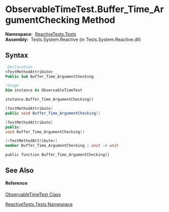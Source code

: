 # ObservableTimeTest.Buffer\_Time\_ArgumentChecking Method

**Namespace:**  [ReactiveTests.Tests](ReactiveTests.Tests\ReactiveTests.Tests.md)  
**Assembly:**  Tests.System.Reactive (in Tests.System.Reactive.dll)

## Syntax

```vb
'Declaration
<TestMethodAttribute> _
Public Sub Buffer_Time_ArgumentChecking
```

```vb
'Usage
Dim instance As ObservableTimeTest

instance.Buffer_Time_ArgumentChecking()
```

```csharp
[TestMethodAttribute]
public void Buffer_Time_ArgumentChecking()
```

```c++
[TestMethodAttribute]
public:
void Buffer_Time_ArgumentChecking()
```

```fsharp
[<TestMethodAttribute>]
member Buffer_Time_ArgumentChecking : unit -> unit 
```

```jscript
public function Buffer_Time_ArgumentChecking()
```

## See Also

#### Reference

[ObservableTimeTest Class](ObservableTimeTest\ObservableTimeTest.md)

[ReactiveTests.Tests Namespace](ReactiveTests.Tests\ReactiveTests.Tests.md)




